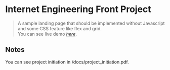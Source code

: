 # Internet Engineering Front Project

> A sample landing page that should be implemented without Javascript and some CSS feature like flex and grid.<br />
You can see live demo [_here_](https://mhasannejadi.github.io/Internet-Engineering-Front-Project/).<br />

## Notes
You can see project initiation in /docs/project_initiation.pdf.
